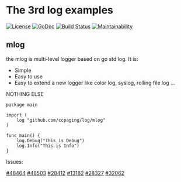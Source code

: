 # The 3rd log examples

[![License](https://img.shields.io/pypi/l/Django.svg)](https://github.com/ccpaging/log/blob/master/LICENSE) [![GoDoc](https://godoc.org/github.com/ccpaging/log?status.svg)](https://godoc.org/github.com/ccpaging/log) [![Build Status](https://github.com/ccpaging/log/actions/workflows/go.yml/badge.svg)](https://github.com/ccpaging/log/actions/workflows/go.yml) [![Maintainability](https://codeclimate.com/github/ccpaging/log/badges/gpa.svg)](https://codeclimate.com/github/ccpaging/log/maintainability)

## mlog

the mlog is multi-level logger based on go std log. It is:

* Simple
* Easy to use
* Easy to extend a new logger like color log, syslog, rolling file log ...

NOTHING ELSE

```
package main

import (
    log "github.com/ccpaging/log/mlog"
)

func main() {
    log.Debug("This is Debug")
    log.Info("This is Info")
}
```

Issues:

[#48464](https://github.com/golang/go/issues/48464) [#48503](https://github.com/golang/go/issues/48503) [#28412](https://github.com/golang/go/issues/28412)  [#13182](https://github.com/golang/go/issues/13182) [#28327](https://github.com/golang/go/issues/28327) [#32062](https://github.com/golang/go/issues/32062)

